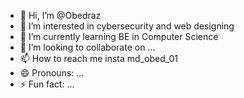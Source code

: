 - 👋 Hi, I’m @Obedraz
- 👀 I’m interested in cybersecurity and web designing
- 🌱 I’m currently learning BE in Computer Science
- 💞️ I’m looking to collaborate on ...
- 📫 How to reach me insta md_obed_01
- 😄 Pronouns: ...
- ⚡ Fun fact: ...

<!---
Obedraz/Obedraz is a ✨ special ✨ repository because its `README.md` (this file) appears on your GitHub profile.
You can click the Preview link to take a look at your changes.
--->
